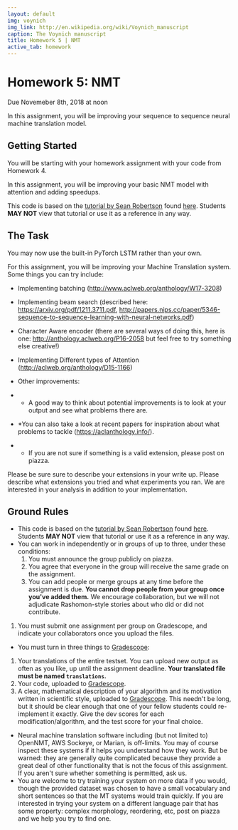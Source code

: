 ```yaml
---
layout: default
img: voynich
img_link: http://en.wikipedia.org/wiki/Voynich_manuscript 
caption: The Voynich manuscript
title: Homework 5 | NMT
active_tab: homework
---
```


<span class="text-muted">Homework 5:</span> NMT
=============================================================

Due  Novemeber 8th, 2018 at noon


In this assignment, you will be improving your sequence to sequence neural machine translation model. 


Getting Started
---------------
You will be starting with your homework assignment with your code from Homework 4. 

In this assignment, you will be improving your basic NMT model with attention and adding speedups. 

This code is based on the [tutorial by Sean Robertson](https://github.com/spro/practical-pytorch) found [here](https://pytorch.org/tutorials/intermediate/seq2seq_translation_tutorial.html). 
Students __MAY NOT__ view that tutorial or use it as a reference in any way. 


The Task
--------
You may now use the built-in PyTorch LSTM rather than your own. 


For this assignment, you will be improving your Machine Translation system. 
Some things you can try include:
* Implementing batching (http://www.aclweb.org/anthology/W17-3208)
* Implementing beam search (described here: https://arxiv.org/pdf/1211.3711.pdf, http://papers.nips.cc/paper/5346-sequence-to-sequence-learning-with-neural-networks.pdf) 

* Character Aware encoder (there are several ways of doing this, here is one: http://anthology.aclweb.org/P16-2058 but feel free to try something else creative!)
 
* Implementing Different types of Attention (http://aclweb.org/anthology/D15-1166)

* Other improvements:
 * * A good way to think about potential improvements is to look at your output and see what problems there are. 
 * *You can also take a look at recent papers for inspiration about what problems to tackle (https://aclanthology.info/). 
 * * If you are not sure if something is a valid extension, please post on piazza. 
 

Please be sure sure to describe your extensions in your write up. Please describe what extensions you tried and what experiments you ran. We are interested in your analysis in addition to your implementation. 



Ground Rules
------------

* This code is based on the [tutorial by Sean Robertson](https://github.com/spro/practical-pytorch) found [here](https://pytorch.org/tutorials/intermediate/seq2seq_translation_tutorial.html). 
Students __MAY NOT__ view that tutorial or use it as a reference in any way.  
* You can work in independently or in groups of up to three, under these 
  conditions: 
  1. You must announce the group publicly on piazza.
  1. You agree that everyone in the group will receive the same grade on the assignment. 
  1. You can add people or merge groups at any time before the assignment is
     due. **You cannot drop people from your group once you've added them.**
  We encourage collaboration, but we will not adjudicate Rashomon-style 
  stories about who did or did not contribute.
 1. You must submit one assignment per group on Gradescope, and indicate your collaborators once you upload the files.  
 * You must turn in three things to [Gradescope](https://www.gradescope.com/):
  1. Your translations of the entire testset. You can upload new output as often as you like, up until the assignment deadline. **Your translated file must be named `translations`.**
  1. Your code, uploaded to [Gradescope](https://www.gradescope.com/). 
  1. A clear, mathematical description of your algorithm and its motivation
     written in scientific style, uploaded to [Gradescope](https://www.gradescope.com/). This needn't be long, but it should be
     clear enough that one of your fellow students could re-implement it 
     exactly. Give the dev scores for each modification/algorithm, and the test score for your final choice.
*  Neural machine translation software including (but not limited to)
   OpenNMT, AWS Sockeye, or Marian,  is off-limits. You may of course inspect 
   these systems if it helps you understand how they work. But be warned: they are
   generally quite complicated because they provide a great deal of other
   functionality that is not the focus of this assignment.
   If you aren't sure whether something is permitted, 
   ask us. 
* You are welcome to try training your system on more data if you would, though the provided dataset was chosen to have a small vocabulary and short sentences so that the MT systems would train quickly. If you are interested in trying your system on a different language pair that has some property: complex morphology, reordering, etc,  post on piazza and we help you try to find one. 

